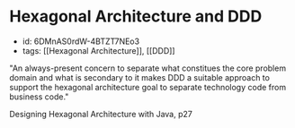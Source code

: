 # Hexagonal Architecture and DDD
* id: 6DMnAS0rdW-4BTZT7NEo3
* tags: [[Hexagonal Architecture]], [[DDD]]

"An always-present concern to separate what constitues the core problem domain and what is secondary to it makes DDD a suitable approach to support the hexagonal architecture goal to separate technology code from business code."

Designing Hexagonal Architecture with Java, p27